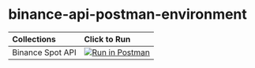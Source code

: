 # binance-api-postman-environment

| Collections                         | Click to Run                                                                                                                           |
| :---------------------------------- | :------------------------------------------------------------------------------------------------------------------------------------- |
| Binance Spot API | [![Run in Postman](https://run.pstmn.io/button.svg)](https://app.getpostman.com/run-collection/7c052414684953667296)|
